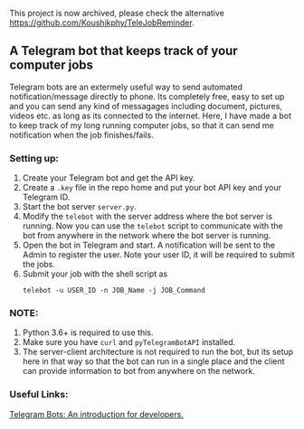 This project is now archived, please check the alternative https://github.com/Koushikphy/TeleJobReminder.

## A Telegram bot that keeps track of your computer jobs
Telegram bots are an extermely useful way to send automated notification/message directly to phone. Its completely free, easy to set up and you can send any kind of messagages including document, pictures, videos etc. as long as its connected to the internet. Here, I have made a bot to keep track of my long running computer jobs, so that it can send me notification when the job finishes/fails.


### Setting up:
1. Create your Telegram bot and get the API key.
1. Create a `.key` file in the repo home and put your bot API key and your Telegram ID. 
1. Start the bot server `server.py`.
1. Modify the `telebot` with the server address where the bot server is running. Now you can use the `telebot` script to communicate with the bot from anywhere in the network where the bot server is running.
1. Open the bot in Telegram and start. A notification will be sent to the Admin to register the user. Note your user ID, it will be required to submit the jobs.
1. Submit your job with the shell script as
    ```
    telebot -u USER_ID -n JOB_Name -j JOB_Command
    ```

### NOTE: 
1. Python 3.6+ is required to use this.
1. Make sure you have `curl` and `pyTelegramBotAPI` installed.
2. The server-client architecture is not required to run the bot, but its setup here in that way so that the bot can run in a single place and the client can provide information to bot from anywhere on the network.


### Useful Links:
[Telegram Bots: An introduction for developers.](https://core.telegram.org/bots)

